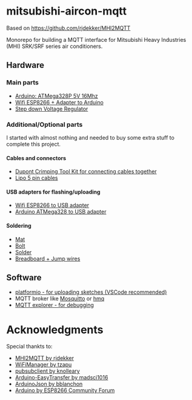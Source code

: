 # mitsubishi-aircon-mqtt

Based on https://github.com/rjdekker/MHI2MQTT

Monorepo for building a MQTT interface for Mitsubishi Heavy Industries (MHI) SRK/SRF series air conditioners.


## Hardware

### Main parts

* [Arduino: ATMega328P 5V 16Mhz](https://www.amazon.de/dp/B015MGHLNA)
* [Wifi ESP8266 + Adapter to Arduino](https://www.amazon.de/gp/product/B0768DCWM4)
* [Step down Voltage Regulator](https://www.amazon.de/dp/B07FXBXJC5)

### Additional/Optional parts
I started with almost nothing and needed to buy some extra stuff to complete this project.

#### Cables and connectors

* [Dupont Crimping Tool Kit for connecting cables together](https://www.amazon.de/gp/product/B07QX51F3B)
* [Lipo 5 pin cables](https://www.amazon.de/gp/product/B073ZGHN38)

#### USB adapters for flashing/uploading
* [Wifi ESP8266 to USB adapter](https://www.amazon.de/gp/product/B07Q17XJ36)
* [Arduino ATMega328 to USB adapter](https://www.amazon.de/gp/product/B07BBPX8B8)

#### Soldering
* [Mat](https://www.amazon.de/gp/product/B07BXTFWV9)
* [Bolt](https://www.amazon.de/gp/product/B07G8CMMW5)
* [Solder](https://www.amazon.de/gp/product/B000V8JYP8)
* [Breadboard + Jump wires](https://www.amazon.de/dp/B07DQKXMHL)


## Software
* [platformio - for uploading sketches (VSCode recommended)](https://platformio.org/)
* MQTT broker like [Mosquitto](https://mosquitto.org/) or [hmq](https://github.com/fhmq/hmq)
* [MQTT explorer - for debugging](https://mqtt-explorer.com/)


# Acknowledgments
Special thankts to:
* [MHI2MQTT by rjdekker](https://github.com/rjdekker/MHI2MQTT)
* [WiFiManager by tzapu](https://github.com/tzapu/WiFiManager)
* [pubsubclient by knolleary](https://github.com/knolleary/pubsubclient)
* [Arduino-EasyTransfer by madsci1016](https://github.com/madsci1016/Arduino-EasyTransfer)
* [ArduinoJson by bblanchon](https://github.com/bblanchon/ArduinoJson)
* [Arduino by ESP8266 Community Forum](https://github.com/esp8266/Arduino)
